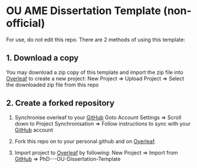 # OU AME Dissertation Template (non-official)

For use, do not edit this repo. There are 2 methods of using this template:

## 1. Download a copy
You may download a zip copy of this template and import the zip file into [Overleaf](https://www.overleaf.com) to create a new project:
New Project => Upload Project => Select the downloaded zip file from this repo

## 2. Create a forked repository
1. Synchronise overleaf to your [GitHub](https://github.com/)
Goto Account Settings => Scroll down to Project Synchronisation => Follow instructions to sync with your [GitHub](https://github.com/) account

2. Fork this repo on to your personal github and on [Overleaf](https://www.overleaf.com).

3. Import project to [Overleaf](https://www.overleaf.com) by following: 
New Project => Import from [GitHub](https://github.com/) => PhD---OU-Dissertation-Template

